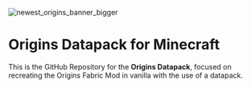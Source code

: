 ![newest_origins_banner_bigger](https://github.com/FlamingTaco113/origins-datapack/assets/164125083/e0ef2b97-e78e-48c6-9444-e9bc813e0ce1)

# Origins Datapack for Minecraft


This is the GitHub Repository for the **Origins Datapack**, focused on recreating the Origins Fabric Mod in vanilla with the use of a datapack.
